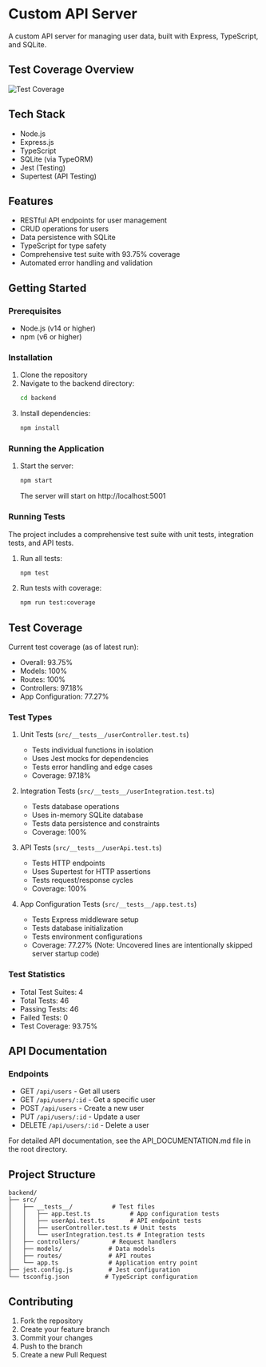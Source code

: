 # Custom API Server

A custom API server for managing user data, built with Express, TypeScript, and SQLite.

## Test Coverage Overview

![Test Coverage](../assets/test-coverage.png)

## Tech Stack

- Node.js
- Express.js
- TypeScript
- SQLite (via TypeORM)
- Jest (Testing)
- Supertest (API Testing)

## Features

- RESTful API endpoints for user management
- CRUD operations for users
- Data persistence with SQLite
- TypeScript for type safety
- Comprehensive test suite with 93.75% coverage
- Automated error handling and validation

## Getting Started

### Prerequisites

- Node.js (v14 or higher)
- npm (v6 or higher)

### Installation

1. Clone the repository
2. Navigate to the backend directory:
   ```bash
   cd backend
   ```
3. Install dependencies:
   ```bash
   npm install
   ```

### Running the Application

1. Start the server:
   ```bash
   npm start
   ```
   The server will start on http://localhost:5001

### Running Tests

The project includes a comprehensive test suite with unit tests, integration tests, and API tests.

1. Run all tests:
   ```bash
   npm test
   ```

2. Run tests with coverage:
   ```bash
   npm run test:coverage
   ```

## Test Coverage

Current test coverage (as of latest run):
- Overall: 93.75%
- Models: 100%
- Routes: 100%
- Controllers: 97.18%
- App Configuration: 77.27%

### Test Types

1. Unit Tests (`src/__tests__/userController.test.ts`)
   - Tests individual functions in isolation
   - Uses Jest mocks for dependencies
   - Tests error handling and edge cases
   - Coverage: 97.18%

2. Integration Tests (`src/__tests__/userIntegration.test.ts`)
   - Tests database operations
   - Uses in-memory SQLite database
   - Tests data persistence and constraints
   - Coverage: 100%

3. API Tests (`src/__tests__/userApi.test.ts`)
   - Tests HTTP endpoints
   - Uses Supertest for HTTP assertions
   - Tests request/response cycles
   - Coverage: 100%

4. App Configuration Tests (`src/__tests__/app.test.ts`)
   - Tests Express middleware setup
   - Tests database initialization
   - Tests environment configurations
   - Coverage: 77.27% (Note: Uncovered lines are intentionally skipped server startup code)

### Test Statistics
- Total Test Suites: 4
- Total Tests: 46
- Passing Tests: 46
- Failed Tests: 0
- Test Coverage: 93.75%

## API Documentation

### Endpoints

- GET `/api/users` - Get all users
- GET `/api/users/:id` - Get a specific user
- POST `/api/users` - Create a new user
- PUT `/api/users/:id` - Update a user
- DELETE `/api/users/:id` - Delete a user

For detailed API documentation, see the API_DOCUMENTATION.md file in the root directory.

## Project Structure

```
backend/
├── src/
│   ├── __tests__/           # Test files
│   │   ├── app.test.ts           # App configuration tests
│   │   ├── userApi.test.ts       # API endpoint tests
│   │   ├── userController.test.ts # Unit tests
│   │   └── userIntegration.test.ts # Integration tests
│   ├── controllers/         # Request handlers
│   ├── models/             # Data models
│   ├── routes/             # API routes
│   └── app.ts              # Application entry point
├── jest.config.js          # Jest configuration
└── tsconfig.json          # TypeScript configuration
```

## Contributing

1. Fork the repository
2. Create your feature branch
3. Commit your changes
4. Push to the branch
5. Create a new Pull Request

